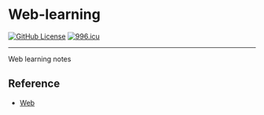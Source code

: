 # Web-learning

[![GitHub License](https://img.shields.io/github/license/KaiserLancelot/Web-learning)](https://github.com/KaiserLancelot/Web-learning/blob/main/LICENSE)
[![996.icu](https://img.shields.io/badge/link-996.icu-red.svg)](https://996.icu)

---

Web learning notes

## Reference

- [Web](https://developer.mozilla.org/zh-CN/docs/Learn/Getting_started_with_the_web)

